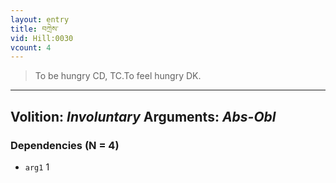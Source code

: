 ```yaml
---
layout: entry
title: བཀྲེས་
vid: Hill:0030
vcount: 4
---
```

> To be hungry CD, TC\.To feel hungry DK\.

---
Volition: _Involuntary_
Arguments: _Abs-Obl_
---

### Dependencies (N = 4)
* `arg1` 1
